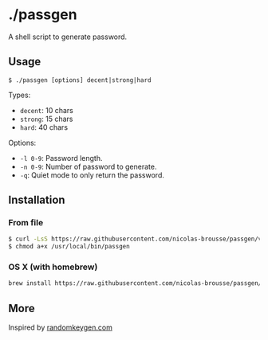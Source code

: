 # ./passgen

A shell script to generate password.


## Usage

```
$ ./passgen [options] decent|strong|hard
```

Types:
* `decent`: 10 chars
* `strong`: 15 chars
* `hard`: 40 chars

Options:
* `-l 0-9`: Password length.
* `-n 0-9`: Number of password to generate.
* `-q`: Quiet mode to only return the password.


## Installation

### From file

```sh
$ curl -LsS https://raw.githubusercontent.com/nicolas-brousse/passgen/v1.0.1/passgen -o /usr/local/bin/passgen
$ chmod a+x /usr/local/bin/passgen
```


### OS X (with homebrew)

```sh
brew install https://raw.githubusercontent.com/nicolas-brousse/passgen/master/contrib/homebrew/passgen.rb
```


## More

Inspired by [randomkeygen.com](http://randomkeygen.com)
